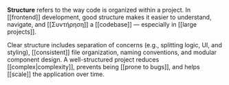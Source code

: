 **Structure** refers to the way code is organized within a project. In [[frontend]] development, good structure makes it easier to understand, navigate, and [[Συντήρηση]] a [[codebase]] — especially in [[large projects]].

Clear structure includes separation of concerns (e.g., splitting logic, UI, and styling), [[consistent]] file organization, naming conventions, and modular component design. A well-structured project reduces [[complex|complexity]], prevents being [[prone to bugs]], and helps [[scale]] the application over time.